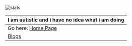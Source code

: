 

<!--Replace <username> with your own GitHub username.-->
![stats](https://pixel-profile.vercel.app/api/github-stats?username=alexveebee&theme=summer)

| I am autistic and i have no idea what i am doing |
| - |
| Go here: [Home Page](https://alexveebee.nl/) |
| [Blogs](https://blog.alexveebee.nl/) |
